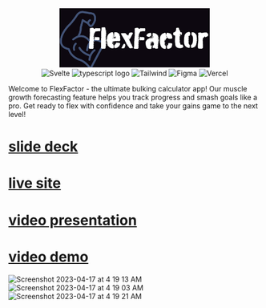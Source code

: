 <div align="center"><img src="./static/images/logo-dark.png" width=300 alt="FlexFactor Logo"/> </div>

<div align="center">
  <img src="https://img.shields.io/badge/svelte-%23f1413d.svg?style=for-the-badge&logo=svelte&logoColor=white" height=20 alt="Svelte">
  <img src="https://img.shields.io/badge/typescript-%23007ACC.svg?style=for-the-badge&logo=typescript&logoColor=white" height=20 alt="typescript logo">
  <img src="https://img.shields.io/badge/tailwindcss-%2338B2AC.svg?style=for-the-badge&logo=tailwind-css&logoColor=white" height=20 alt="Tailwind">
  <img src="https://img.shields.io/badge/figma-%23F24E1E.svg?style=for-the-badge&logo=figma&logoColor=white" height=20 alt="Figma">
  <img src="https://img.shields.io/badge/vercel-%23000000.svg?style=for-the-badge&logo=vercel&logoColor=white)" height=20 alt="Vercel">
</div>

Welcome to FlexFactor - the ultimate bulking calculator app! Our muscle growth forecasting feature helps you track progress and smash goals like a pro. Get ready to flex with confidence and take your gains game to the next level!

# [slide deck](https://docs.google.com/presentation/d/1SKfx0ldEzPajMJUfayeOjLE0ILv2EnPhnsR_9pW03K0/edit#slide=id.g22e0d571bff_2_3)
# [live site](https://flex-factor.vercel.app/)
# [video presentation]()
# [video demo](https://www.youtube.com/watch?v=XRSCe-35AnI)



<div style={{display: "flex"}}>
<img width="264" alt="Screenshot 2023-04-17 at 4 19 13 AM" src="https://user-images.githubusercontent.com/58955802/232441607-4283c5c9-0c51-48c4-91db-7da4f6cad3a3.png">
<img width="346" alt="Screenshot 2023-04-17 at 4 19 03 AM" src="https://user-images.githubusercontent.com/58955802/232441574-94a3d140-0a1a-497d-8229-92ae792cabeb.png">
<img width="264" alt="Screenshot 2023-04-17 at 4 19 21 AM" src="https://user-images.githubusercontent.com/58955802/232441632-24eebab3-8a14-438a-b85e-70ef9db44cc0.png">
</div>
